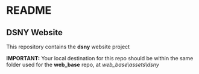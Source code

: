 # README #

## DSNY Website ##

This repository contains the __dsny__ website project

__IMPORTANT:__ Your local destination for this repo should be within the same folder used for the **web_base** repo, at *web_base\assets\dsny*